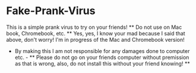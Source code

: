 # Fake-Prank-Virus
This is a simple prank virus to try on your friends!
** Do not use on Mac book, Chromebook, etc. **
Yes, yes, I know your mad because I said that above, don't worry! I'm in progress of the Mac and Chromebook version!
- By making this I am not responsible for any damages done to computer etc. -
** Please do not go on your friends computer without premission as that is wrong, also, do not install this without your friend knowing! **
